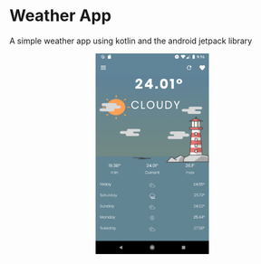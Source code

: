 # Weather App

<p>A simple weather app using kotlin and the android jetpack library </p>

<p align="center"><img src="screenshots/home_screen.png" width="200px"/></p>
